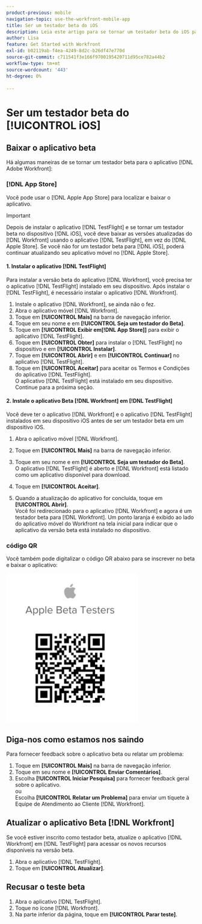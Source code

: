 ```yaml
---
product-previous: mobile
navigation-topic: use-the-workfront-mobile-app
title: Ser um testador beta do iOS
description: Leia este artigo para se tornar um testador beta do iOS para o  [!DNL Adobe Workfront] aplicativo móvel.
author: Lisa
feature: Get Started with Workfront
exl-id: b02119ab-f4ea-4249-8d2c-b26df47e770d
source-git-commit: c711541f3e166f9700195420711d95ce782a44b2
workflow-type: tm+mt
source-wordcount: '443'
ht-degree: 0%

---
```


# Ser um testador beta do [!UICONTROL iOS]

## Baixar o aplicativo beta

Há algumas maneiras de se tornar um testador beta para o aplicativo [!DNL Adobe Workfront]:

### [!DNL App Store]

Você pode usar o [!DNL Apple App Store] para localizar e baixar o aplicativo.

>[!IMPORTANT]
>
>Depois de instalar o aplicativo [!DNL TestFlight] e se tornar um testador beta no dispositivo [!DNL iOS], você deve baixar as versões atualizadas do [!DNL Workfront] usando o aplicativo [!DNL TestFlight], em vez do [!DNL Apple Store]. Se você não for um testador beta para [!DNL iOS], poderá continuar atualizando seu aplicativo móvel no [!DNL Apple Store].

#### &#x200B;1. Instalar o aplicativo [!DNL TestFlight]

Para instalar a versão beta do aplicativo [!DNL Workfront], você precisa ter o aplicativo [!DNL TestFlight] instalado em seu dispositivo. Após instalar o [!DNL TestFlight], é necessário instalar o aplicativo [!DNL Workfront].

1. Instale o aplicativo [!DNL Workfront], se ainda não o fez.
1. Abra o aplicativo móvel [!DNL Workfront].
1. Toque em **[!UICONTROL Mais]** na barra de navegação inferior.
1. Toque em seu nome e em **[!UICONTROL Seja um testador do Beta]**.
1. Toque em **[!UICONTROL Exibir em[!DNL App Store]]** para exibir o aplicativo [!DNL TestFlight].
1. Toque em **[!UICONTROL Obter]** para instalar o [!DNL TestFlight] no dispositivo e em **[!UICONTROL Instalar]**.
1. Toque em **[!UICONTROL Abrir]** e em **[!UICONTROL Continuar]** no aplicativo [!DNL TestFlight].
1. Toque em **[!UICONTROL Aceitar]** para aceitar os Termos e Condições do aplicativo [!DNL TestFlight].\
   O aplicativo [!DNL TestFlight] está instalado em seu dispositivo. Continue para a próxima seção.

#### &#x200B;2. Instale o aplicativo Beta [!DNL Workfront] em [!DNL TestFlight]

Você deve ter o aplicativo [!DNL Workfront] e o aplicativo [!DNL TestFlight] instalados em seu dispositivo iOS antes de ser um testador beta em um dispositivo iOS.

1. Abra o aplicativo móvel [!DNL Workfront].
1. Toque em **[!UICONTROL Mais]** na barra de navegação inferior.
1. Toque em seu nome e em **[!UICONTROL Seja um testador do Beta]**.\
   O aplicativo [!DNL TestFlight] é aberto e [!DNL Workfront] está listado como um aplicativo disponível para download.

1. Toque em **[!UICONTROL Aceitar]**.
1. Quando a atualização do aplicativo for concluída, toque em **[!UICONTROL Abrir]**.\
   Você foi redirecionado para o aplicativo [!DNL Workfront] e agora é um testador beta para [!DNL Workfront]. Um ponto laranja é exibido ao lado do aplicativo móvel do Workfront na tela inicial para indicar que o aplicativo da versão beta está instalado no dispositivo.

### código QR

Você também pode digitalizar o código QR abaixo para se inscrever no beta e baixar o aplicativo:

![iOS QR code](assets/ios-qr-code-350x397.png)

## Diga-nos como estamos nos saindo

Para fornecer feedback sobre o aplicativo beta ou relatar um problema:

1. Toque em **[!UICONTROL Mais]** na barra de navegação inferior.
1. Toque em seu nome e **[!UICONTROL Enviar Comentários]**.
1. Escolha **[!UICONTROL Iniciar Pesquisa]** para fornecer feedback geral sobre o aplicativo.\
   ou\
   Escolha **[!UICONTROL Relatar um Problema]** para enviar um tíquete à Equipe de Atendimento ao Cliente [!DNL Workfront].

## Atualizar o aplicativo Beta [!DNL Workfront]

Se você estiver inscrito como testador beta, atualize o aplicativo [!DNL Workfront] em [!DNL TestFlight] para acessar os novos recursos disponíveis na versão beta.

1. Abra o aplicativo [!DNL TestFlight].
1. Toque em **[!UICONTROL Atualizar]**.

## Recusar o teste beta

1. Abra o aplicativo [!DNL TestFlight].
1. Toque no ícone [!DNL Workfront].
1. Na parte inferior da página, toque em **[!UICONTROL Parar teste]**.
